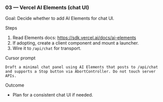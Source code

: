 ### 03 — Vercel AI Elements (chat UI)

Goal: Decide whether to add AI Elements for chat UI.

Steps
1) Read Elements docs: https://sdk.vercel.ai/docs/ai-elements
2) If adopting, create a client component and mount a launcher.
3) Wire it to `/api/chat` for transport.

Cursor prompt
```
Draft a minimal chat panel using AI Elements that posts to /api/chat and supports a Stop button via AbortController. Do not touch server APIs.
```

Outcome
- Plan for a consistent chat UI if needed.


